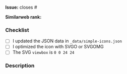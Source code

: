 <!--
Before opening your pull request, have a quick look at our contribution guidelines:
https://github.com/simple-icons/simple-icons/blob/develop/CONTRIBUTING.md

Consider adding a preview image of your submission using:
https://petershaggynoble.github.io/SI-Sandbox/preview/
-->

**Issue:** closes #

**Similarweb rank:**
  <!-- The Similarweb rank can be retrieved at https://www.similarweb.com
       Please see our contributing guidelines for more details on how we
       assess a brand's popularity. -->

### Checklist
  - [ ] I updated the JSON data in `_data/simple-icons.json`
  - [ ] I optimized the icon with SVGO or SVGOMG
  - [ ] The SVG `viewbox` is `0 0 24 24`

### Description
<!--
Anything relevant, for example:
  - Why did you pick the hex value?
  - Did you manually vectorize the logo?
  - Have you used multiple sources?
  - etc.
-->
